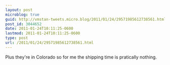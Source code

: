 ```yaml
---
layout: post
microblog: true
guid: http://vmstan-tweets.micro.blog/2011/01/24/29571985612738561.html
post_id: 3044652
date: 2011-01-24T10:11:25-0600
lastmod: 2011-01-24T10:11:25-0600
type: post
url: /2011/01/24/29571985612738561.html
---
```

Plus they're in Colorado so for me the shipping time is pratically nothing.
